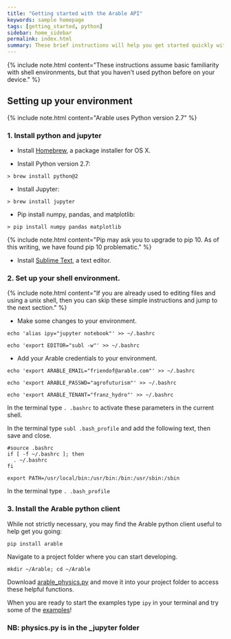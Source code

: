 ```yaml
---
title: "Getting started with the Arable API"
keywords: sample homepage
tags: [getting_started, python]
sidebar: home_sidebar
permalink: index.html
summary: These brief instructions will help you get started quickly with using the Arable API. We also provide some more detailed applications and workflows that use Arable device data.
---
```


{% include note.html content="These instructions assume basic familiarity with shell environments, but that you haven't used python before on your device." %}


## Setting up your environment
 
 {% include note.html content="Arable uses Python version 2.7" %}

### 1. Install python and jupyter

* Install [Homebrew](https://brew.sh/), a package installer for OS X.

* Install Python version 2.7:

```
> brew install python@2
```

* Install Jupyter:

```
> brew install jupyter
```

* Pip install numpy, pandas, and matplotlib:

```
> pip install numpy pandas matplotlib
```

{% include note.html content="Pip may ask you to upgrade to pip 10. As of this writing, we have found pip 10 problematic." %}

* Install [Sublime Text](http://www.sublimetext.com/), a text editor.

###  2. Set up your shell environment.

{% include note.html content="If you are already used to editing files and using a unix shell, then you can skip these simple instructions and jump to the next section." %}

* Make some changes to your environment. 

```
echo 'alias ipy="jupyter notebook"' >> ~/.bashrc
```
```
echo 'export EDITOR="subl -w"' >> ~/.bashrc
```

* Add your Arable credentials to your environment.

```
echo 'export ARABLE_EMAIL="friendof@arable.com"' >> ~/.bashrc
```
```
echo 'export ARABLE_PASSWD="agrofuturism"' >> ~/.bashrc
```
```
echo 'export ARABLE_TENANT="franz_hydro"' >> ~/.bashrc
```

In the terminal type `. .bashrc` to activate these parameters in the current shell.

In the terminal type `subl .bash_profile` and add the following text, then save and close.

```
#source .bashrc
if [ -f ~/.bashrc ]; then
  . ~/.bashrc
fi

export PATH=/usr/local/bin:/usr/bin:/bin:/usr/sbin:/sbin
```

In the terminal type `. .bash_profile`


### 3. Install the Arable python client 

While not strictly necessary, you may find the Arable python client useful to help get you going:

```
pip install arable
``` 

Navigate to a project folder where you can start developing.

```
mkdir ~/Arable; cd ~/Arable
```

Download [arable_physics.py](/_jupyter/arable_physics.py) and move it into your project folder to access these helpful functions.

When you are ready to start the examples type `ipy` in your terminal and try some of the [examples](/examples_landing_page.html)!

### NB: physics.py is in the _jupyter folder
